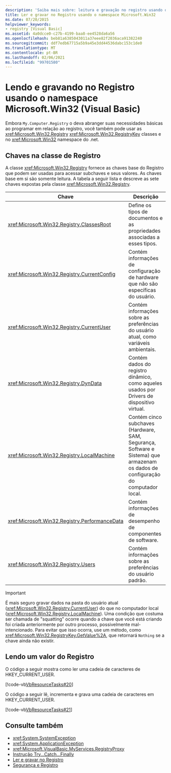 ```yaml
---
description: 'Saiba mais sobre: leitura e gravação no registro usando o namespace Microsoft. Win32 (Visual Basic)'
title: Ler e gravar no Registro usando o namespace Microsoft.Win32
ms.date: 07/20/2015
helpviewer_keywords:
- registry [Visual Basic]
ms.assetid: 4a0dcce0-c27b-4199-baa8-ee4528da6a56
ms.openlocfilehash: beb81a6385043011a37eee82f2036aca91382240
ms.sourcegitcommit: ddf7edb67715a5b9a45e3dd44536dabc153c1de0
ms.translationtype: MT
ms.contentlocale: pt-BR
ms.lasthandoff: 02/06/2021
ms.locfileid: "99701580"
---
```

# <a name="reading-from-and-writing-to-the-registry-using-the-microsoftwin32-namespace-visual-basic"></a>Lendo e gravando no Registro usando o namespace Microsoft.Win32 (Visual Basic)

Embora `My.Computer.Registry` o deva abranger suas necessidades básicas ao programar em relação ao registro, você também pode usar as <xref:Microsoft.Win32.Registry> <xref:Microsoft.Win32.RegistryKey> classes e no <xref:Microsoft.Win32> namespace do .net.
  
## <a name="keys-in-the-registry-class"></a>Chaves na classe de Registro  

 A classe <xref:Microsoft.Win32.Registry> fornece as chaves base do Registro que podem ser usadas para acessar subchaves e seus valores. As chaves base em si são somente leitura. A tabela a seguir lista e descreve as sete chaves expostas pela classe <xref:Microsoft.Win32.Registry>.  
  
|**Chave**|**Descrição**|  
|-------------|---------------------|  
|<xref:Microsoft.Win32.Registry.ClassesRoot>|Define os tipos de documentos e as propriedades associadas a esses tipos.|  
|<xref:Microsoft.Win32.Registry.CurrentConfig>|Contém informações de configuração de hardware que não são específicas do usuário.|  
|<xref:Microsoft.Win32.Registry.CurrentUser>|Contém informações sobre as preferências do usuário atual, como variáveis ambientais.|  
|<xref:Microsoft.Win32.Registry.DynData>|Contém dados do registro dinâmico, como aqueles usados por Drivers de dispositivo virtual.|  
|<xref:Microsoft.Win32.Registry.LocalMachine>|Contém cinco subchaves (Hardware, SAM, Segurança, Software e Sistema) que armazenam os dados de configuração do computador local.|  
|<xref:Microsoft.Win32.Registry.PerformanceData>|Contém informações de desempenho de componentes de software.|  
|<xref:Microsoft.Win32.Registry.Users>|Contém informações sobre as preferências do usuário padrão.|  
  
> [!IMPORTANT]
> É mais seguro gravar dados na pasta do usuário atual (<xref:Microsoft.Win32.Registry.CurrentUser>) do que no computador local (<xref:Microsoft.Win32.Registry.LocalMachine>). Uma condição que costuma ser chamada de "squatting" ocorre quando a chave que você está criando foi criada anteriormente por outro processo, possivelmente mal-intencionado. Para evitar que isso ocorra, use um método, como <xref:Microsoft.Win32.RegistryKey.GetValue%2A>, que retornará `Nothing` se a chave ainda não existir.  
  
## <a name="reading-a-value-from-the-registry"></a>Lendo um valor do Registro  

 O código a seguir mostra como ler uma cadeia de caracteres de HKEY_CURRENT_USER.  
  
 [!code-vb[VbResourceTasks#20](~/samples/snippets/visualbasic/VS_Snippets_VBCSharp/VbResourceTasks/VB/Class1.vb#20)]  
  
 O código a seguir lê, incrementa e grava uma cadeia de caracteres em HKEY_CURRENT_USER.  
  
 [!code-vb[VbResourceTasks#21](~/samples/snippets/visualbasic/VS_Snippets_VBCSharp/VbResourceTasks/VB/Class1.vb#21)]  
  
## <a name="see-also"></a>Consulte também

- <xref:System.SystemException>
- <xref:System.ApplicationException>
- <xref:Microsoft.VisualBasic.MyServices.RegistryProxy>
- [Instrução Try...Catch...Finally](../../../language-reference/statements/try-catch-finally-statement.md)
- [Ler e gravar no Registro](reading-from-and-writing-to-the-registry.md)
- [Segurança e Registro](security-and-the-registry.md)
